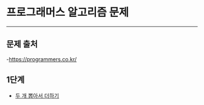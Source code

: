 # 프로그래머스 알고리즘 문제

---

## 문제 출처

-https://programmers.co.kr/

## 1단계

- [두 개 뽑아서 더하기](https://github.com/silverflow/algorithm_study/blob/main/programmers/level1/%EB%91%90%20%EA%B0%9C%20%EB%BD%91%EC%95%84%EC%84%9C%20%EB%8D%94%ED%95%98%EA%B8%B0.ipynb)

